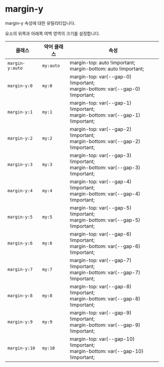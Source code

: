 # margin-y

margin-y 속성에 대한 유틸리티입니다.

요소의 위쪽과 아래쪽 여백 영역의 크기를 설정합니다.

<table>
  <thead>
    <tr>
      <th scope="col">클래스</th>
      <th scope="col">약어 클래스</th>
      <th scope="col">속성</th>
    </tr>
  </thead>
  <tbody>
  <tr>
  <td><code>margin-y:auto</code></td>
  <td><code>my:auto</code></td>
  <td>
    <span class="code">margin-top: auto !important;</span><br>
    <span class="code">margin-bottom: auto !important;</span>
  </td>
</tr>

<tr>
  <td><code>margin-y:0</code></td>
  <td><code>my:0</code></td>
  <td>
    <span class="code">margin-top: var(--gap-0) !important;</span><br>
    <span class="code">margin-bottom: var(--gap-0) !important;</span>
  </td>
</tr>

<tr>
  <td><code>margin-y:1</code></td>
  <td><code>my:1</code></td>
  <td>
    <span class="code">margin-top: var(--gap-1) !important;</span><br>
    <span class="code">margin-bottom: var(--gap-1) !important;</span>
  </td>
</tr>

<tr>
  <td><code>margin-y:2</code></td>
  <td><code>my:2</code></td>
  <td>
    <span class="code">margin-top: var(--gap-2) !important;</span><br>
    <span class="code">margin-bottom: var(--gap-2) !important;</span>
  </td>
</tr>

<tr>
  <td><code>margin-y:3</code></td>
  <td><code>my:3</code></td>
  <td>
    <span class="code">margin-top: var(--gap-3) !important;</span><br>
    <span class="code">margin-bottom: var(--gap-3) !important;</span>
  </td>
</tr>

<tr>
  <td><code>margin-y:4</code></td>
  <td><code>my:4</code></td>
  <td>
    <span class="code">margin-top: var(--gap-4) !important;</span><br>
    <span class="code">margin-bottom: var(--gap-4) !important;</span>
  </td>
</tr>

<tr>
  <td><code>margin-y:5</code></td>
  <td><code>my:5</code></td>
  <td>
    <span class="code">margin-top: var(--gap-5) !important;</span><br>
    <span class="code">margin-bottom: var(--gap-5) !important;</span>
  </td>
</tr>

<tr>
  <td><code>margin-y:6</code></td>
  <td><code>my:6</code></td>
  <td>
    <span class="code">margin-top: var(--gap-6) !important;</span><br>
    <span class="code">margin-bottom: var(--gap-6) !important;</span>
  </td>
</tr>

<tr>
  <td><code>margin-y:7</code></td>
  <td><code>my:7</code></td>
  <td>
    <span class="code">margin-top: var(--gap-7) !important;</span><br>
    <span class="code">margin-bottom: var(--gap-7) !important;</span>
  </td>
</tr>

<tr>
  <td><code>margin-y:8</code></td>
  <td><code>my:8</code></td>
  <td>
    <span class="code">margin-top: var(--gap-8) !important;</span><br>
    <span class="code">margin-bottom: var(--gap-8) !important;</span>
  </td>
</tr>

<tr>
  <td><code>margin-y:9</code></td>
  <td><code>my:9</code></td>
  <td>
    <span class="code">margin-top: var(--gap-9) !important;</span><br>
    <span class="code">margin-bottom: var(--gap-9) !important;</span>
  </td>
</tr>

<tr>
  <td><code>margin-y:10</code></td>
  <td><code>my:10</code></td>
  <td>
    <span class="code">margin-top: var(--gap-10) !important;</span><br>
    <span class="code">margin-bottom: var(--gap-10) !important;</span>
  </td>
</tr>

  </tbody>

</table>
